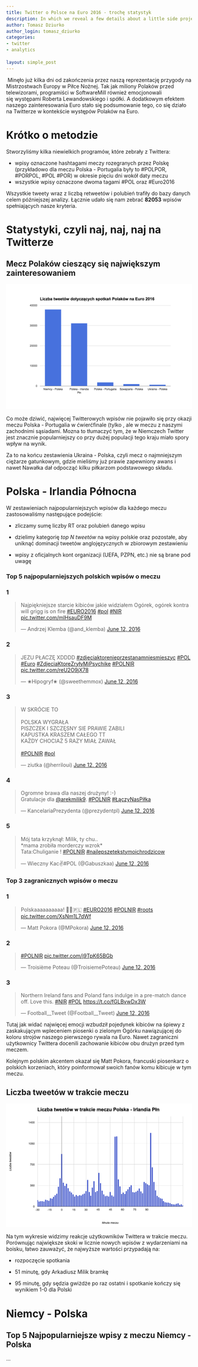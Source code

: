 ```yaml
---
title: Twitter o Polsce na Euro 2016 - trochę statystyk
description: In which we reveal a few details about a little side project
author: Tomasz Dziurko
author_login: tomasz_dziurko
categories:
- twitter
- analytics

layout: simple_post
---
```

​
Minęło już kilka dni od zakończenia przez naszą reprezentację przygody na Mistrzostwach Europy w Piłce Nożnej.
Tak jak miliony Polaków przed telewizorami, programiści w SoftwareMill również emocjonowali się występami Roberta
Lewandowskiego i spółki. A dodatkowym efektem naszego zainteresowania Euro stało się podsumowanie tego, co się działo
na Twitterze w kontekście występów Polaków na Euro.

# Krótko o metodzie

Stworzyliśmy kilka niewielkich programów, które zebrały z Twittera:

* wpisy oznaczone hashtagami meczy rozegranych przez Polskę (przykładowo dla meczu Polska - Portugalia były to #POLPOR, #PORPOL, #POL #POR) 
w okresie pięciu dni wokół daty meczu
* wszystkie wpisy oznaczone dwoma tagami #POL oraz #Euro2016

Wszystkie tweety wraz z liczbą retweetów i polubień trafiły do bazy danych celem późniejszej analizy. Łącznie udało się nam
zebrać **82053** wpisów spełniających nasze kryteria.

# Statystyki, czyli naj, naj, naj na Twitterze

## Mecz Polaków cieszący się największym zainteresowaniem

![tweety-o-meczach-Polaków](/img/uploads/2016/07/number_of_tweets.png)

Co może dziwić, najwięcej Twitterowych wpisów nie pojawiło się przy okazji meczu Polska - Portugalia w ćwierćfinale (tylko , ale w meczu
z naszymi zachodnimi sąsiadami. Mozna to tłumaczyć tym, że w Niemczech Twitter jest znacznie popularniejszy co przy dużej
populacji tego kraju miało spory wpływ na wynik.

Za to na końcu zestawienia Ukraina - Polska, czyli mecz o najmniejszym ciężarze gatunkowym, gdzie mieliśmy już prawie zapewniony awans i nawet
Nawałka dał odpocząć kilku piłkarzom podstawowego składu.


#  Polska - Irlandia Północna

W zestawieniach najpopularniejszych wpisów dla każdego meczu zastosowaliśmy następujące podejście:
 
* zliczamy sumę liczby RT oraz polubień danego wpisu

* dzielimy kategorię _top N tweetów_ na wpisy polskie oraz pozostałe, aby uniknąć dominacji tweetów anglojęzycznych w zbiorowym zestawieniu

* wpisy z oficjalnych kont organizacji (UEFA, PZPN, etc.) nie są brane pod uwagę  


### Top 5 najpopularniejszych polskich wpisów o meczu


### 1

<blockquote class="twitter-tweet tw-align-center" data-lang="en"><p lang="pl" dir="ltr">Najpiękniejsze starcie kibiców jakie widziałem Ogórek, ogórek kontra will grigg is on fire <a href="https://twitter.com/hashtag/EURO2016?src=hash">#EURO2016</a> <a href="https://twitter.com/hashtag/pol?src=hash">#pol</a> <a href="https://twitter.com/hashtag/NIR?src=hash">#NIR</a> <a href="https://t.co/mIHsauDF9M">pic.twitter.com/mIHsauDF9M</a></p>&mdash; Andrzej Klemba (@and_klemba) <a href="https://twitter.com/and_klemba/status/741976338110787584">June 12, 2016</a></blockquote>
<script async src="//platform.twitter.com/widgets.js" charset="utf-8"></script>

### 2

<blockquote class="twitter-tweet tw-align-center" data-lang="en"><p lang="pl" dir="ltr">JEZU PŁACZĘ XDDDD <a href="https://twitter.com/hashtag/zdjeciaktorenieprzestanamniesmieszyc?src=hash">#zdjeciaktorenieprzestanamniesmieszyc</a> <a href="https://twitter.com/hashtag/POL?src=hash">#POL</a> <a href="https://twitter.com/hashtag/Euro?src=hash">#Euro</a> <a href="https://twitter.com/hashtag/ZdjeciaKtoreZry%C5%82yMiPsychike?src=hash">#ZdjeciaKtoreZryłyMiPsychike</a> <a href="https://twitter.com/hashtag/POLNIR?src=hash">#POLNIR</a> <a href="https://t.co/reU2O9jX78">pic.twitter.com/reU2O9jX78</a></p>&mdash; ✬Hipogryf✬ (@sweethemmox) <a href="https://twitter.com/sweethemmox/status/742060123808530433">June 12, 2016</a></blockquote>
<script async src="//platform.twitter.com/widgets.js" charset="utf-8"></script>

### 3

<blockquote class="twitter-tweet tw-align-center" data-lang="en"><p lang="pl" dir="ltr">W SKRÓCIE TO<br><br>POLSKA WYGRAŁA<br>PISZCZEK I SZCZĘSNY SIE PRAWIE ZABILI<br>KAPUSTKA KRASZEM CAŁEGO TT<br>KAŻDY CHOCIAŻ 5 RAZY MIAŁ ZAWAŁ<br><br> <a href="https://twitter.com/hashtag/POLNIR?src=hash">#POLNIR</a> <a href="https://twitter.com/hashtag/pol?src=hash">#pol</a></p>&mdash; ziutka (@herriloui) <a href="https://twitter.com/herriloui/status/742055719487311872">June 12, 2016</a></blockquote>
<script async src="//platform.twitter.com/widgets.js" charset="utf-8"></script>

### 4

<blockquote class="twitter-tweet tw-align-center" data-lang="en"><p lang="pl" dir="ltr">Ogromne brawa dla naszej drużyny! :-)<br>Gratulacje dla <a href="https://twitter.com/arekmilik9">@arekmilik9</a>. <a href="https://twitter.com/hashtag/POLNIR?src=hash">#POLNIR</a> <a href="https://twitter.com/hashtag/%C5%81%C4%85czyNasPi%C5%82ka?src=hash">#ŁączyNasPiłka</a></p>&mdash; KancelariaPrezydenta (@prezydentpl) <a href="https://twitter.com/prezydentpl/status/742052284960497664">June 12, 2016</a></blockquote>
<script async src="//platform.twitter.com/widgets.js" charset="utf-8"></script>

### 5

<blockquote class="twitter-tweet tw-align-center" data-lang="en"><p lang="pl" dir="ltr">Mój tata krzyknął: Milik, ty chu..<br>*mama zrobiła morderczy wzrok* <br>Tata:Chuliganie ! <a href="https://twitter.com/hashtag/POLNIR?src=hash">#POLNIR</a> <a href="https://twitter.com/hashtag/najlepszetekstymoichrodzicow?src=hash">#najlepszetekstymoichrodzicow</a></p>&mdash; Wieczny Kac✌#POL (@Gabuszkaa) <a href="https://twitter.com/Gabuszkaa/status/742032437761474560">June 12, 2016</a></blockquote>
<script async src="//platform.twitter.com/widgets.js" charset="utf-8"></script>

### Top 3 zagranicznych wpisów o meczu

### 1

<blockquote class="twitter-tweet tw-align-center" data-lang="en"><p lang="pl" dir="ltr">Polskaaaaaaaaaa! ✊🏼🇵🇱 <a href="https://twitter.com/hashtag/EURO2016?src=hash">#EURO2016</a> <a href="https://twitter.com/hashtag/POLNIR?src=hash">#POLNIR</a> <a href="https://twitter.com/hashtag/roots?src=hash">#roots</a> <a href="https://t.co/XsNm1L7dWf">pic.twitter.com/XsNm1L7dWf</a></p>&mdash; Matt Pokora (@MPokora) <a href="https://twitter.com/MPokora/status/742041104468586496">June 12, 2016</a></blockquote>
<script async src="//platform.twitter.com/widgets.js" charset="utf-8"></script>

### 2

<blockquote class="twitter-tweet tw-align-center" data-lang="en"><p lang="und" dir="ltr"><a href="https://twitter.com/hashtag/POLNIR?src=hash">#POLNIR</a> <a href="https://t.co/j9TpK65BGb">pic.twitter.com/j9TpK65BGb</a></p>&mdash; Troisième Poteau (@TroisiemePoteau) <a href="https://twitter.com/TroisiemePoteau/status/742031582324764672">June 12, 2016</a></blockquote>
<script async src="//platform.twitter.com/widgets.js" charset="utf-8"></script>

### 3

<blockquote class="twitter-tweet tw-align-center" data-lang="en"><p lang="en" dir="ltr">Northern Ireland fans and Poland fans indulge in a pre-match dance off. Love this. <a href="https://twitter.com/hashtag/NIR?src=hash">#NIR</a> <a href="https://twitter.com/hashtag/POL?src=hash">#POL</a> <a href="https://t.co/fGLBvwDx3W">https://t.co/fGLBvwDx3W</a></p>&mdash; Football__Tweet (@Football__Tweet) <a href="https://twitter.com/Football__Tweet/status/742020717533859840">June 12, 2016</a></blockquote>
<script async src="//platform.twitter.com/widgets.js" charset="utf-8"></script>

Tutaj jak widać najwięcej emocji wzbudził pojedynek kibiców na śpiewy z zaskakującym 
wpleceniem piosenki o zielonym Ogórku nawiązującej do koloru strojów naszego pierwszego rywala na Euro. 
Nawet zagraniczni użytkownicy Twittera docenili zachowanie kibiców obu drużyn przed tym meczem. 

Kolejnym polskim akcentem okazał się Matt Pokora, francuski piosenkarz o polskich korzeniach, który 
poinformował swoich fanów komu kibicuje w tym meczu.



## Liczba tweetów w trakcie meczu
 
![tweety-o-meczach-Polaków](/img/uploads/2016/07/tweety_polnir.png) 

 
Na tym wykresie widzimy reakcje użytkowników Twittera w trakcie meczu. Porównując największe skoki w licznie nowych wpisów 
z wydarzeniami na boisku, łatwo zauważyć, że najwyższe wartości przypadają na:

* rozpoczęcie spotkania

* 51 minutę, gdy Arkadiusz Milik bramkę

* 95 minutę, gdy sędzia gwiżdże po raz ostatni i spotkanie kończy się wynikiem 1-0 dla Polski

#  Niemcy - Polska



## Top 5 Najpopularniejsze wpisy z meczu Niemcy - Polska


   ...